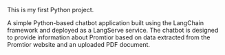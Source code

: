 This is my first Python project.

A simple Python-based chatbot application built using the LangChain framework and deployed as a LangServe service. The chatbot is designed to provide information about Promtior based on data extracted from the Promtior website and an uploaded PDF document.
